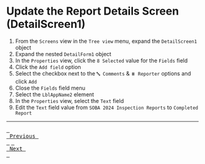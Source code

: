 # Update the Report Details Screen (DetailScreen1)

1. From the `Screens` view in the `Tree view` menu, expand the `DetailScreen1` object
2. Expand the nested `DetailForm1` object
3. In the `Properties` view, click the `8 Selected` value for the `Fields` field
4. Click the `Add field` option
5. Select the checkbox next to the `🔤 Comments` & `⏸️ Reporter` options and click `Add` 
6. Close the `Fields` field menu
7. Select the `LblAppName2` element
8. In the `Properties` view, select the `Text` field
9. Edit the `Text` field value from `SOBA 2024 Inspection Reports` to `Completed Report`

---

[<kbd> <br> Previous <br> </kbd>][previousLink] [<kbd> <br> Next <br> </kbd>][nextLink]

[previousLink]: https://github.com/odwc-boatingaccess/SOBA-2024-Demo-App/blob/main/sections/customize-reporting-screen.md
[nextLink]: https://github.com/odwc-boatingaccess/SOBA-2024-Demo-App/blob/main/sections/customize-home-screen.md
